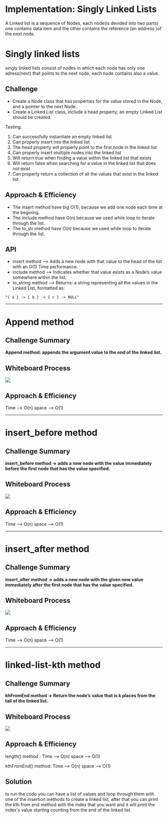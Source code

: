# Implementation: Singly Linked Lists
A Linked list is a sequence of Nodes, each node(is devided into two parts) one contains data item and the other contains the reference (an address )of the next node.

# Singly linked lists
singly linked lists consist of nodes in which each node has only one adress(next) that points to the next node, each node contains also a value.

## Challenge
- Create a Node class that has properties for the value stored in the Node, and a pointer to the next Node.
- Create a Linked List class, include a head property, an empty Linked List should be created.


Testing: 
1. Can successfully instantiate an empty linked list
2. Can properly insert into the linked list
3. The head property will properly point to the first node in the linked list
4. Can properly insert multiple nodes into the linked list
5. Will return true when finding a value within the linked list that exists
6. Will return false when searching for a value in the linked list that does not exist
7. Can properly return a collection of all the values that exist in the linked list


## Approach & Efficiency
- The insert method have big O(1), because we add one node each time at the begining.
- The include method have O(n) because we used while loop to iterate through the list.
- The to_str method have O(n) because we used while loop to iterate through the list.

## API 
- insert method --> Adds a new node with that value to the head of the list with an O(1) Time performance.
- include method --> Indicates whether that value exists as a Node’s value somewhere within the list.
- to_string method --> Returns: a string representing all the values in the Linked List, formatted as:
```
"{ a } -> { b } -> { c } -> NULL"
```
__________________________________

# Append method

## Challenge Summary
**Append method: appends the argument value to the end of the linked list.**

## Whiteboard Process
![](./append.jpg)

## Approach & Efficiency
Time --> O(n)
space --> O(1)

_____________________________________________

# insert_before method

## Challenge Summary
**insert_before method -> adds a new node with the value immediately before the first node that has the value specified.**

## Whiteboard Process
![](./insert_before.jpg)

## Approach & Efficiency
Time --> O(n)
space --> O(1)

_____________________________________________

# insert_after method

## Challenge Summary
**insert_after method -> adds a new node with the given new value immediately after the first node that has the value specified.**

## Whiteboard Process
![](./insert_after.jpg)

## Approach & Efficiency
Time --> O(n)
space --> O(1)

_____________________________________________


# linked-list-kth method

## Challenge Summary
**khFromEnd method -> Return the node’s value that is k places from the tail of the linked list.**

## Whiteboard Process
![](./kh_method.jpg)

## Approach & Efficiency
length() method :
Time --> O(n)
space --> O(1)

kthFromEnd() method:
Time --> O(n)
space --> O(1)

## Solution
to run the code you can have a list of values and loop through them with one of the insertion methods to create a linked list, after that you can print the kth from end method with the index that you want and it will print the index's value starting counting from the end of the linked list.